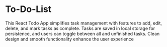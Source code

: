 # To-Do-List
This React Todo App simplifies task management with features to add, edit, delete, and mark tasks as complete. Tasks are saved in local storage for persistence, and users can toggle between all and unfinished tasks. Clean design and smooth functionality enhance the user experience
